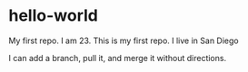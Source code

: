 # hello-world
My first repo.
I am 23. This is my first repo. 
I live in San Diego

I can add a branch, pull it, and merge it without directions.
